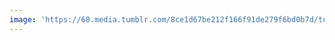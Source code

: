 ```yaml
---
image: 'https://68.media.tumblr.com/8ce1d67be212f166f91de279f6bd0b7d/tumblr_n5yyrlSMRH1tbdx3so1_r1_1280.jpg'
---
```

